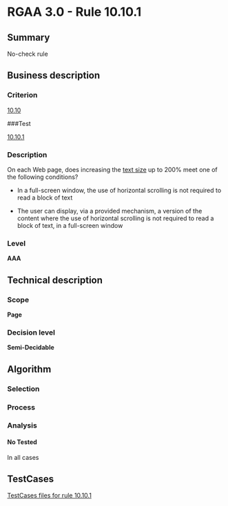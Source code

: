 # RGAA 3.0 -  Rule 10.10.1

## Summary

No-check rule

## Business description

### Criterion

[10.10](http://asqatasun.github.io/RGAA--3.0--EN/RGAA3.0_Criteria_English_version_v1.html#crit-10-10)

###Test

[10.10.1](http://asqatasun.github.io/RGAA--3.0--EN/RGAA3.0_Criteria_English_version_v1.html#test-10-10-1)

### Description
On each Web page,
    does increasing the <a href="http://asqatasun.github.io/RGAA--3.0--EN/RGAA3.0_Glossary_English_version_v1.html#mTailleCaractere">text
  size</a> up to 200% meet one of the following
    conditions?
    <ul><li> In a full-screen window, the use of horizontal
   scrolling is not required to read a block of text</li>
  <li>The user can display, via a provided mechanism, a version of the content where the use of horizontal
   scrolling is not required to read a block of text, in a
   full-screen window</li>
    </ul> 


### Level

**AAA**

## Technical description

### Scope

**Page**

### Decision level

**Semi-Decidable**

## Algorithm

### Selection

### Process

### Analysis

#### No Tested 

In all cases




##  TestCases 

[TestCases files for rule 10.10.1](https://github.com/Asqatasun/Asqatasun/tree/master/rules/rules-rgaa3.0/src/test/resources/testcases/rgaa30/Rgaa30Rule101001/) 


